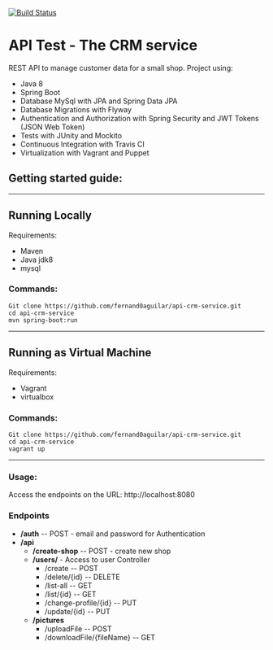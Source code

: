 [![Build Status](https://travis-ci.org/fernand0aguilar/api-crm-service.svg?branch=master)](https://travis-ci.org/fernand0aguilar/api-crm-service)

# API Test - The CRM service

REST API to manage customer data for a small shop.
Project using:
* Java 8
* Spring Boot
* Database MySql with JPA and Spring Data JPA
* Database Migrations with Flyway
* Authentication and Authorization with Spring Security and JWT Tokens (JSON Web Token)
* Tests with JUnity and Mockito
* Continuous Integration with Travis CI
* Virtualization with Vagrant and Puppet

## Getting started guide:

***
## Running Locally
Requirements:
* Maven
* Java jdk8
* mysql

### Commands:
```
Git clone https://github.com/fernand0aguilar/api-crm-service.git
cd api-crm-service
mvn spring-boot:run
```
***

## Running as Virtual Machine
Requirements:
* Vagrant
* virtualbox

### Commands:
```
Git clone https://github.com/fernand0aguilar/api-crm-service.git
cd api-crm-service
vagrant up
```
***

### Usage:
Access the endpoints on the URL: http://localhost:8080

### Endpoints
+ **/auth** -- POST - email and password for Authentication
+ **/api**
	+ **/create-shop** -- POST - create new shop
	* **/users/** - Access to user Controller
		+ /create -- POST
		+ /delete/{id} -- DELETE
		+ /list-all -- GET
		+ /list/{id}   -- GET
		+ /change-profile/{id} -- PUT
		+ /update/{id} -- PUT
	+ **/pictures**
		+ /uploadFile -- POST
		+ /downloadFile/{fileName} -- GET

